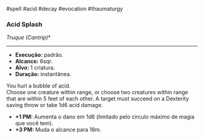 #spell #acid #decay #evocation #thaumaturgy
### Acid Splash
*Truque (Cantrip)**
___
- **Execução:** padrão.
- **Alcance:** 6sqr.
- **Alvo:** 1 criatura.
- **Duração:** instantânea.

You hurl a bubble of acid.  
Choose one creature within range, or choose two creatures within range that are within 5 feet of each other. A target must succeed on a Dexterity saving throw or take 1d6 acid damage.

- **+1 PM:** Aumenta o dano em 1d6 (limitado pelo círculo máximo de magia que você tem).
- **+3 PM:** Muda o alcance para 18m.
